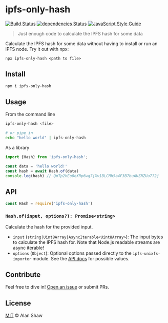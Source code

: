 # ipfs-only-hash

[![Build Status](https://travis-ci.org/alanshaw/ipfs-only-hash.svg?branch=master)](https://travis-ci.org/alanshaw/ipfs-only-hash) [![dependencies Status](https://status.david-dm.org/gh/alanshaw/ipfs-only-hash.svg)](https://david-dm.org/alanshaw/ipfs-only-hash) [![JavaScript Style Guide](https://img.shields.io/badge/code_style-standard-brightgreen.svg)](https://standardjs.com)

> Just enough code to calculate the IPFS hash for some data

Calculate the IPFS hash for some data without having to install or run an IPFS node. Try it out with npx:

```
npx ipfs-only-hash <path to file>
```

## Install

```sh
npm i ipfs-only-hash
```

## Usage

From the command line

```sh
ipfs-only-hash <file>

# or pipe in
echo "hello world" | ipfs-only-hash
```

As a library

```js
import {Hash} from 'ipfs-only-hash';

const data = 'hello world!'
const hash = await Hash.of(data)
console.log(hash) // QmTp2hEo8eXRp6wg7jXv1BLCMh5a4F3B7buAUZNZUu772j
```

## API

```js
const Hash = require('ipfs-only-hash')
```

### `Hash.of(input, options?): Promise<string>`

Calculate the hash for the provided input.

* `input` (`string|Uint8Array|AsyncIterable<Uint8Array>`): The input bytes to calculate the IPFS hash for. Note that Node.js readable streams are async iterable!
* `options` (`Object`): Optional options passed directly to the `ipfs-unixfs-importer` module. See the [API docs](https://github.com/ipfs/js-ipfs-unixfs-importer#api) for possible values.

## Contribute

Feel free to dive in! [Open an issue](https://github.com/alanshaw/ipfs-only-hash/issues/new) or submit PRs.

## License

[MIT](LICENSE) © Alan Shaw
